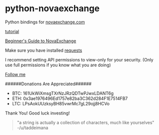 # python-novaexchange

Python bindings for [novaexchange.com](https://novaexchange.com/?re=famonom9sr00szdik867)

[tutorial](https://youtu.be/NFe5d2om-jI)

[Beginner's Guide to NovaExchange](https://youtu.be/MP3Mt1ftK0o)

Make sure you have installed [requests](http://docs.python-requests.org/en/master/user/install/#install)

I recommend setting API permissions to view-only for your security.
(Only use full permissions if you know what you are doing)

[Follow me](https://twitter.com/ayazamlani)

######Donations Are Appreciated######

* BTC: 161UkWiXmsgTXrNzJRzQDTwPJwxLDANT6g
* ETH: 0x3ae1976496Ed1757e82ba3C362d284F1E7514FB7
* LTC: LPsAokUUzksyBH85vwrMc7gL29ojj8HCVo

Thank You! Good luck investing!

> "a string is actually a collection of characters, much like yourselves"
> -/u/taddeimana
